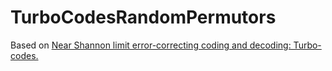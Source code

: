 # TurboCodesRandomPermutors
Based on [Near Shannon limit error-correcting coding and decoding: Turbo-codes.](https://ieeexplore.ieee.org/document/397441)

